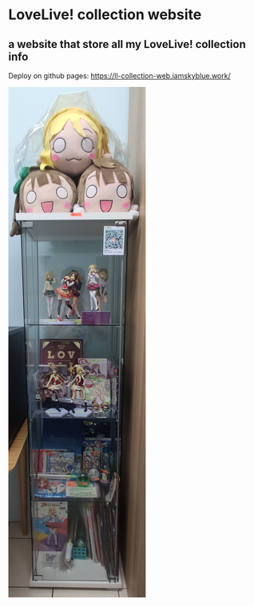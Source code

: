 # LoveLive! collection website

## a website that store all my LoveLive! collection info

Deploy on github pages: <a href="https://ll-collection-web.iamskyblue.work/" target="_blank">https://ll-collection-web.iamskyblue.work/</a>

![](./src/assets/images/IMG_20210911_161839.jpg)
